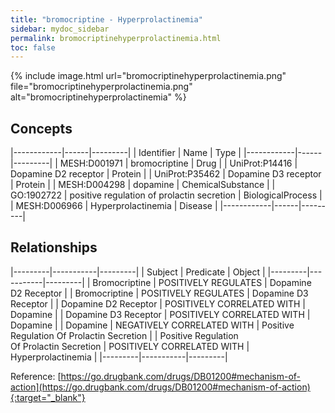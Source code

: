 ```yaml
---
title: "bromocriptine - Hyperprolactinemia"
sidebar: mydoc_sidebar
permalink: bromocriptinehyperprolactinemia.html
toc: false 
---
```


{% include image.html url="bromocriptinehyperprolactinemia.png" file="bromocriptinehyperprolactinemia.png" alt="bromocriptinehyperprolactinemia" %}

## Concepts

|------------|------|---------|
| Identifier | Name | Type    |
|------------|------|---------|
| MESH:D001971 | bromocriptine | Drug |
| UniProt:P14416 | Dopamine D2 receptor | Protein |
| UniProt:P35462 | Dopamine D3 receptor | Protein |
| MESH:D004298 | dopamine | ChemicalSubstance |
| GO:1902722 | positive regulation of prolactin secretion | BiologicalProcess |
| MESH:D006966 | Hyperprolactinemia | Disease |
|------------|------|---------|

## Relationships

|---------|-----------|---------|
| Subject | Predicate | Object  |
|---------|-----------|---------|
| Bromocriptine | POSITIVELY REGULATES | Dopamine D2 Receptor |
| Bromocriptine | POSITIVELY REGULATES | Dopamine D3 Receptor |
| Dopamine D2 Receptor | POSITIVELY CORRELATED WITH | Dopamine |
| Dopamine D3 Receptor | POSITIVELY CORRELATED WITH | Dopamine |
| Dopamine | NEGATIVELY CORRELATED WITH | Positive Regulation Of Prolactin Secretion |
| Positive Regulation Of Prolactin Secretion | POSITIVELY CORRELATED WITH | Hyperprolactinemia |
|---------|-----------|---------|

Reference: [https://go.drugbank.com/drugs/DB01200#mechanism-of-action](https://go.drugbank.com/drugs/DB01200#mechanism-of-action){:target="_blank"}